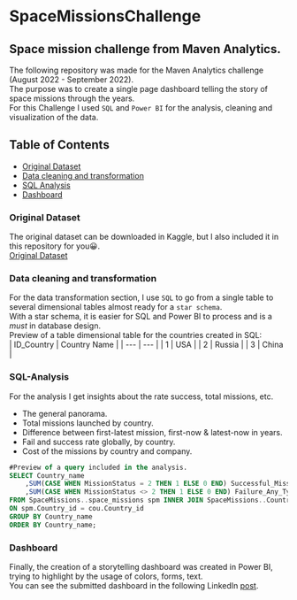 # SpaceMissionsChallenge
## Space mission challenge from Maven Analytics.
The following repository was made for the Maven Analytics challenge (August 2022 - September 2022).  
The purpose was to create a single page dashboard telling the story of space missions through the years.  
For this Challenge I used `SQL` and `Power BI` for the analysis, cleaning and visualization of the data.

## Table of Contents
- [Original Dataset](#Original-Dataset)
- [Data cleaning and transformation](#how-to-create-your-profile)
- [SQL Analysis](#SQL-Analysis)
- [Dashboard](#Dashboard)

### Original Dataset  
The original dataset can be downloaded in Kaggle, but I also included it in this repository for you😀.  
[Original Dataset](https://www.kaggle.com/datasets/agirlcoding/all-space-missions-from-1957)

### Data cleaning and transformation  
For the data transformation section, I use `SQL` to go from a single table to several dimensional tables almost ready for a `star schema`.  
With a star schema, it is easier for SQL and Power BI to process and is a *must* in database design.  
Preview of a table dimensional table for the countries created in SQL:  
| ID_Country | Country Name |
| --- | --- |
| 1 | USA |
| 2 | Russia |
| 3 | China |

### SQL-Analysis  
For the analysis I get insights about the rate success, total missions, etc. 
- The general panorama.  
- Total missions launched by country.  
- Difference between first-latest mission, first-now & latest-now in years.  
- Fail and success rate globally, by country.
- Cost of the missions by country and company.

```sql
#Preview of a query included in the analysis.
SELECT Country_name
	,SUM(CASE WHEN MissionStatus = 2 THEN 1 ELSE 0 END) Successful_Missions
	,SUM(CASE WHEN MissionStatus <> 2 THEN 1 ELSE 0 END) Failure_Any_Type_Missions
FROM SpaceMissions..space_missions spm INNER JOIN SpaceMissions..Countries cou
ON spm.Country_id = cou.Country_id
GROUP BY Country_name
ORDER BY Country_name;
```
### Dashboard
Finally, the creation of a storytelling dashboard was created in Power BI, trying to highlight by the usage of colors, forms, text.  
You can see the submitted dashboard in the following LinkedIn [post](https://www.linkedin.com/posts/isra-gca_mavenspacechallenge-data-analytics-activity-6966099340893319168-UALN?utm_source=linkedin_share&utm_medium=member_desktop_web). 
